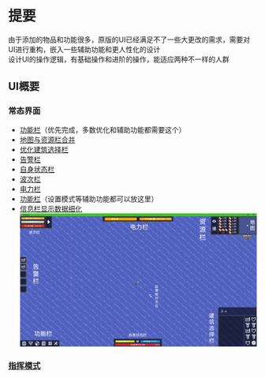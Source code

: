 # 提要
由于添加的物品和功能很多，原版的UI已经满足不了一些大更改的需求，需要对UI进行重构，嵌入一些辅助功能和更人性化的设计  
设计UI的操作逻辑，有基础操作和进阶的操作，能适应两种不一样的人群
## UI概要
### 常态界面
- [功能栏](功能栏.md)（优先完成，多数优化和辅助功能都需要这个）
- [地图与资源栏合并](资源显示栏.md)
- [优化建筑选择栏](建筑栏选择栏.md)
- [告警栏](告警栏.md)
- [自身状态栏](状态&波次栏.md)
- [波次栏](波次栏.md)
- [电力栏](电力.md)
- [功能栏](指挥栏.md)（设置模式等辅助功能都可以放这里）
- [信息栏显示数据细化](信息栏.md)
![alt text](图/大致UI.png)
### [指挥模式](指挥栏.md)
